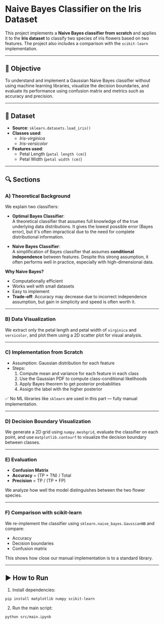 # Naive Bayes Classifier on the Iris Dataset

This project implements a **Naive Bayes classifier from scratch** and applies it to the **Iris dataset** to classify two species of iris flowers based on two features. The project also includes a comparison with the `scikit-learn` implementation.

---

## 📌 Objective

To understand and implement a Gaussian Naive Bayes classifier without using machine learning libraries, visualize the decision boundaries, and evaluate its performance using confusion matrix and metrics such as accuracy and precision.

---

## 📁 Dataset

- **Source**: `sklearn.datasets.load_iris()`
- **Classes used**:  
  - *Iris-virginica*  
  - *Iris-versicolor*
- **Features used**:  
  - Petal Length (`petal length (cm)`)  
  - Petal Width (`petal width (cm)`)

---

## 🔍 Sections

### A) Theoretical Background

We explain two classifiers:

- **Optimal Bayes Classifier**:  
  A theoretical classifier that assumes full knowledge of the true underlying data distributions. It gives the lowest possible error (Bayes error), but it's often impractical due to the need for complete distributional information.

- **Naive Bayes Classifier**:  
  A simplification of Bayes classifier that assumes **conditional independence** between features. Despite this strong assumption, it often performs well in practice, especially with high-dimensional data.

**Why Naive Bayes?**
- Computationally efficient
- Works well with small datasets
- Easy to implement
- **Trade-off**: Accuracy may decrease due to incorrect independence assumption, but gain in simplicity and speed is often worth it.

---

### B) Data Visualization

We extract only the petal length and petal width of `virginica` and `versicolor`, and plot them using a 2D scatter plot for visual analysis.

---

### C) Implementation from Scratch

- Assumption: Gaussian distribution for each feature
- Steps:
  1. Compute mean and variance for each feature in each class
  2. Use the Gaussian PDF to compute class-conditional likelihoods
  3. Apply Bayes theorem to get posterior probabilities
  4. Assign the label with the higher posterior

✅ No ML libraries like `sklearn` are used in this part — fully manual implementation.

---

### D) Decision Boundary Visualization

We generate a 2D grid using `numpy.meshgrid`, evaluate the classifier on each point, and use `matplotlib.contourf` to visualize the decision boundary between classes.

---

### E) Evaluation

- **Confusion Matrix**  
- **Accuracy** = (TP + TN) / Total  
- **Precision** = TP / (TP + FP)

We analyze how well the model distinguishes between the two flower species.

---

### F) Comparison with scikit-learn

We re-implement the classifier using `sklearn.naive_bayes.GaussianNB` and compare:
- Accuracy
- Decision boundaries
- Confusion matrix

This shows how close our manual implementation is to a standard library.

---

## ▶️ How to Run

1. Install dependencies:

```bash
pip install matplotlib numpy scikit-learn
```
2. Run the main script:
```bash
python src/main.ipynb
```